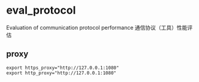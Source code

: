 # eval_protocol

Evaluation of communication protocol performance 
通信协议（工具）性能评估



## proxy
```shell
export https_proxy="http://127.0.0.1:1080"
export http_proxy="http://127.0.0.1:1080"
```